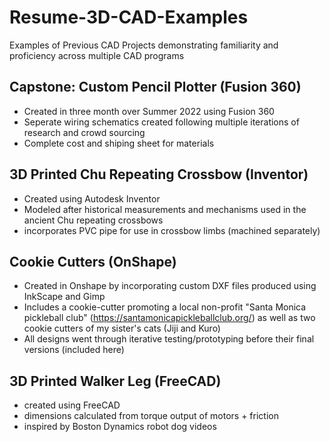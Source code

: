 # Resume-3D-CAD-Examples
Examples of Previous CAD Projects demonstrating familiarity and proficiency across multiple CAD programs
 

## Capstone: Custom Pencil Plotter (Fusion 360)
- Created in three month over Summer 2022 using Fusion 360
- Seperate wiring schematics created following multiple iterations of research and crowd sourcing
- Complete cost and shiping sheet for materials


## 3D Printed Chu Repeating Crossbow (Inventor)
- Created using Autodesk Inventor
- Modeled after historical measurements and mechanisms used in the ancient Chu repeating crossbows
- incorporates PVC pipe for use in crossbow limbs (machined separately)


## Cookie Cutters (OnShape)
- Created in Onshape by incorporating custom DXF files produced using InkScape and Gimp
- Includes a cookie-cutter promoting a local non-profit "Santa Monica pickleball club" (https://santamonicapickleballclub.org/) as well as two cookie cutters of my sister's cats (Jiji and Kuro)
- All designs went through iterative testing/prototyping before their final versions (included here)
 
 
## 3D Printed Walker Leg (FreeCAD)
- created using FreeCAD
- dimensions calculated from torque output of motors + friction
- inspired by Boston Dynamics robot dog videos
